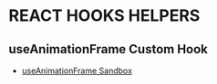# REACT HOOKS HELPERS

## useAnimationFrame Custom Hook

- [useAnimationFrame Sandbox](https://codesandbox.io/s/ojxl32jm4z)
